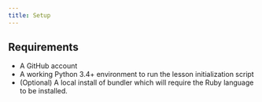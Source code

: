 ```yaml
---
title: Setup
---
```



## Requirements
- A GitHub account
- A working Python 3.4+ environment to run the lesson initialization script
- (Optional) A local install of bundler which will require the Ruby language to be installed.
